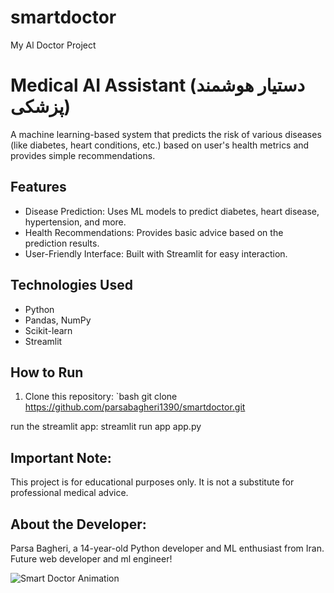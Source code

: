 # smartdoctor
My Al Doctor Project
# Medical AI Assistant (دستیار هوشمند پزشکی)

A machine learning-based system that predicts the risk of various diseases (like diabetes, heart conditions, etc.) based on user's health metrics and provides simple recommendations.

## Features
- Disease Prediction: Uses ML models to predict diabetes, heart disease, hypertension, and more.
- Health Recommendations: Provides basic advice based on the prediction results.
- User-Friendly Interface: Built with Streamlit for easy interaction.

## Technologies Used
- Python
- Pandas, NumPy
- Scikit-learn
- Streamlit

## How to Run
1. Clone this repository:
   `bash
   git clone https://github.com/parsabagheri1390/smartdoctor.git
   
run the streamlit app:
streamlit run app app.py

## Important Note:
This project is for educational purposes only. 
It is not a substitute for professional medical advice.

## About the Developer:
Parsa Bagheri, a 14-year-old Python developer and ML 
enthusiast from Iran. Future web developer and ml engineer!

![Smart Doctor Animation](https://github.com/parsabagheri1390/smartdoctor/raw/main/smartdoctor_Animation.gif)
